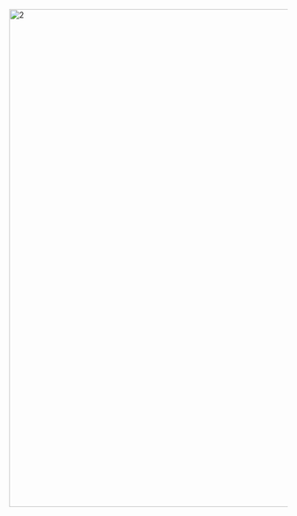 <img src="https://github.com/2alf/2alf/assets/113948114/89572240-1b1b-4e43-935d-fe89a988efa7" alt="2" style="width:900px;"/>
